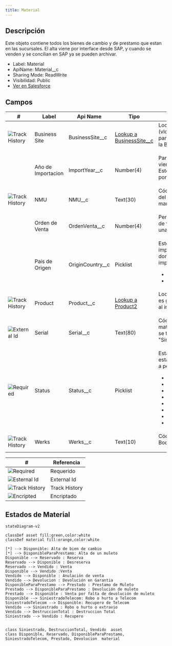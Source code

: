 ```yaml
---
title: Material
---
```


<!-- START autogenerated-object -->

## Descripción

Este objeto contiene todos los bienes de cambio y de prestamo que estan en las sucursales. El alta viene por interface desde SAP, y cuando se venden y se concilian en SAP ya se pueden archivar.

- Label: Material
- ApiName: Material__c
- Sharing Mode: ReadWrite
- Visibilidad: Public
- [Ver en Salesforce](https://test.salesforce.com/lightning/setup/ObjectManager/lookupRedirect?lookup=entityByApiName&apiName=Material__c)

## Campos

| #   | Label | Api Name | Tipo | Descripcion |
| --- | ----- | -------- | ---- | ----------- |
| <div class="icons">![Track History](/img/tracker_60.png)</div> | Business Site | BusinessSite__c | [Lookup a BusinessSite__c](/diccionarios/objects/BusinessSite__c) | Lookup a Store Location (vlocity_cmt__BusinessSite__c) para vincular los materiales a la Bodega correspondiente <ul></ul> |
| <div class="icons"></div> | Año de Importacion | ImportYear__c | Number(4) | Para los productos importados viene el año de importación. Este dato es importante porque debe salir en la factura <ul></ul> |
| <div class="icons">![Track History](/img/tracker_60.png)</div> | NMU | NMU__c | Text(30) | Código único de identificación del producto. SAP y el CRM manejan el mismo código. <ul></ul> |
| <div class="icons"></div> | Orden de Venta | OrdenVenta__c | Number(4) | Permite ordenar la secuencia de ventas de un productio en una oficina comercial. <ul></ul> |
| <div class="icons"></div> | Pais de Origen | OriginCountry__c | Picklist | Esto se usa en material importados y tiene el pais de donde se realizó la importación <ul><li>Mexico</li><li>China</li></ul> |
| <div class="icons">![Track History](/img/tracker_60.png)</div> | Product | Product__c | [Lookup a Product2](/diccionarios/objects/Product2) | Lookup a Products. La relación es gestionada por un Trigger al insertarse el material. <ul></ul> |
| <div class="icons">![External Id](/img/database_60.png)</div> | Serial | Serial__c | Text(80) | Código único que identifica el material. En tipo &quot;Terminales&quot; se trata del IMEI. En tipo &quot;Simcard&quot; refiere al IMSI <ul></ul> |
| <div class="icons">![Required](/img/lock_60.png)</div> | Status | Status__c | Picklist | Estado del material. Sólo el estado &lt;MTPL&gt; Disponible va a permitir ser reservado. <ul><li>Disponible</li><li>Reservado</li><li>Disponible Prestamo</li><li>No Disponible</li><li>Devuelto en garantia</li><li>Prestado</li><li>Vendido</li><li>Siniestro</li></ul> |
| <div class="icons">![Track History](/img/tracker_60.png)</div> | Werks | Werks__c | Text(10) | Código único que identifica la Bodega en SAP. <ul></ul> |

| #                                                              | Referencia    |
| -------------------------------------------------------------- | ------------- |
| <div class="icons">![Required](/img/lock_60.png)</div>         | Requerido     |
| <div class="icons">![Esternal Id](/img/database_60.png)</div>  | External Id   |
| <div class="icons">![Track History](/img/tracker_60.png)</div> | Track History |
| <div class="icons">![Encripted](/img/password_60.png)</div>    | Encriptado    |

<!-- END autogenerated-object -->


## Estados de Material

````mermaid 
stateDiagram-v2

classDef asset fill:green,color:white
classDef material fill:orange,color:white

[*] --> Disponible: Alta de bien de cambio
[*] --> DisponibleParaPrestamo: Alta de un muleto 
Disponible --> Reservado : Reserva
Reservado --> Disponible : Desreserva
Reservado --> Vendido : Venta
Disponible --> Vendido :Venta
Vendido --> Disponible : Anulación de venta
Vendido --> Devolucion : Devolución en Garantia
DisponibleParaPrestamo --> Prestado : Prestamo de Muleto
Prestado --> DisponibleParaPrestamo : Devolución de muleto
Prestado --> Disponible : Venta por falta de devolución de muleto
Disponible --> SiniestradoTelecom: Robo o hurto a Telecom
SiniestradoTelecom --> Disponible: Recupero de Telecom
Vendido --> Siniestrado : Robo o hurto o extravio 
Vendido --> DestruccionTotal : Destruccion Total 
Siniestrado --> Vendido : Recupero


class Siniestrado, DestruccionTotal, Vendido  asset
class Disponible, Reservado, DisponibleParaPrestamo, SiniestradoTelecom, Prestado, Devolucion  material
````

